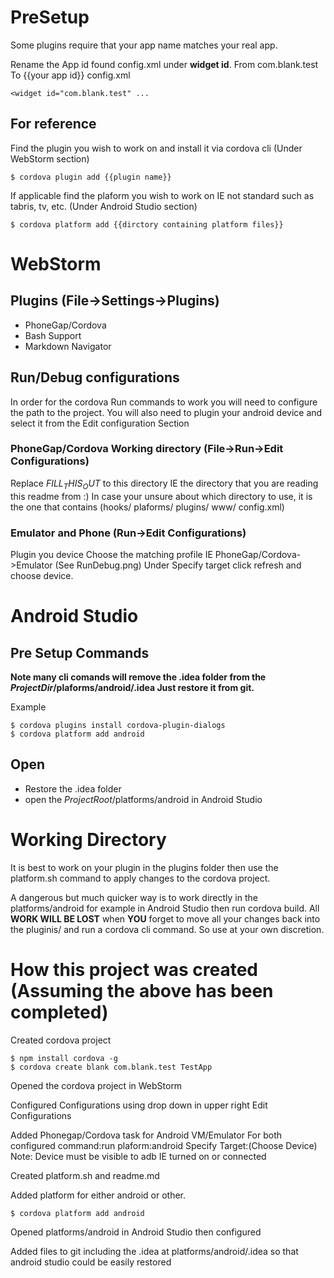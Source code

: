 # PreSetup
Some plugins require that your app name matches your real app.


Rename the App id found config.xml under __widget id__. From com.blank.test To {{your app id}}
config.xml
```
<widget id="com.blank.test" ...
```

## For reference
Find the plugin you wish to work on and install it via cordova cli (Under WebStorm section)
```
$ cordova plugin add {{plugin name}}
```

If applicable find the plaform you wish to work on IE not standard such as tabris, tv, etc. (Under Android Studio section)
```
$ cordova platform add {{dirctory containing platform files}}
```

# WebStorm
## Plugins (File->Settings->Plugins)
* PhoneGap/Cordova
* Bash Support
* Markdown Navigator

## Run/Debug configurations
In order for the cordova Run commands to work you will need to configure the path to the project. 
You will also need to plugin your android device and select it from the Edit configuration Section

### PhoneGap/Cordova Working directory (File->Run->Edit Configurations)
Replace $FILL_THIS_OUT$ to this directory IE the directory that you are reading this readme from :)
In case your unsure about which directory to use, it is the one that contains (hooks/ plaforms/ plugins/ www/ config.xml)

### Emulator and Phone (Run->Edit Configurations)
Plugin you device
Choose the matching profile IE PhoneGap/Cordova->Emulator (See RunDebug.png)
Under Specify target click refresh and choose device.


# Android Studio
## Pre Setup Commands
**Note many cli comands will remove the .idea folder from the $ProjectDir$/plaforms/android/.idea Just restore it from git.**

Example
```
$ cordova plugins install cordova-plugin-dialogs
$ cordova platform add android
```


## Open
* Restore the .idea folder 
* open the $ProjectRoot$/platforms/android in Android Studio

# Working Directory
It is best to work on your plugin in the plugins folder then use the platform.sh command to apply changes to the cordova project.

A dangerous but much quicker way is to work directly in the platforms/android for example in Android Studio then run cordova build.
All __WORK WILL BE LOST__  when __YOU__ forget to move all your changes back into the pluginis/ and run a cordova cli command. So use at your own discretion.



# How this project was created (Assuming the above has been completed)

Created cordova project
```
$ npm install cordova -g
$ cordova create blank com.blank.test TestApp
```

Opened the cordova project in WebStorm

Configured Configurations using drop down in upper right Edit Configurations

Added Phonegap/Cordova task for Android VM/Emulator
For both configured command:run plaform:android Specify Target:(Choose Device) Note: Device must be visible to adb IE turned on or connected

Created platform.sh and readme.md

Added platform for either android or other.
```
$ cordova platform add android
```


Opened platforms/android in Android Studio then configured

Added files to git including the .idea at platforms/android/.idea so that android studio could be easily restored